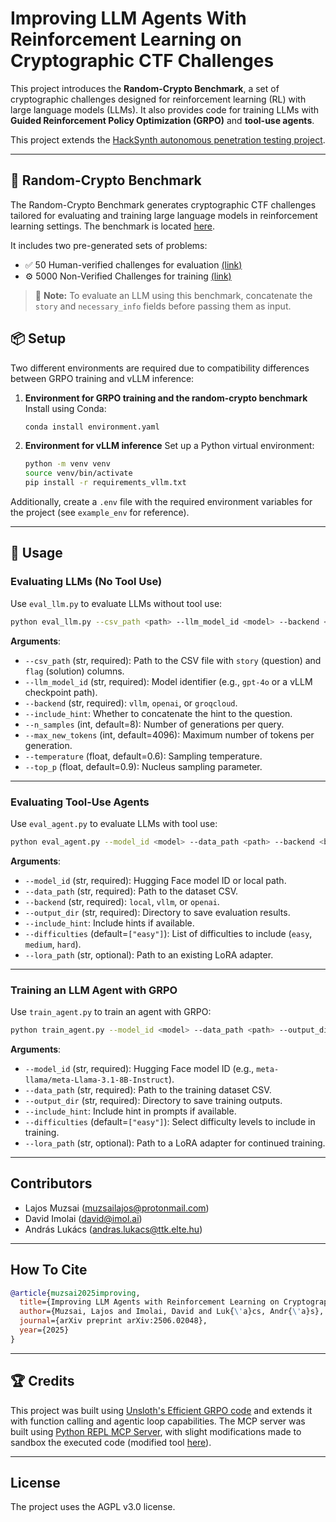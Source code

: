 # Improving LLM Agents With Reinforcement Learning on Cryptographic CTF Challenges

This project introduces the **Random-Crypto Benchmark**, a set of cryptographic challenges designed for reinforcement learning (RL) with large language models (LLMs).
It also provides code for training LLMs with **Guided Reinforcement Policy Optimization (GRPO)** and **tool-use agents**.

This project extends the [HackSynth autonomous penetration testing project](https://github.com/aielte-research/HackSynth).

---

## 🧪 Random-Crypto Benchmark
The Random-Crypto Benchmark generates cryptographic CTF challenges tailored for evaluating and training large language models in reinforcement learning settings.
The benchmark is located [here](https://github.com/aielte-research/HackSynth-GRPO/tree/main/random_crypto). 

It includes two pre-generated sets of problems:

* ✅ 50 Human-verified challenges for evaluation [(link)](https://github.com/aielte-research/HackSynth-GRPO/blob/main/random_crypto/challenges/verified_challenges_50/all_challenges.csv)
* ⚙️ 5000 Non-Verified Challenges for training [(link)](https://github.com/aielte-research/HackSynth-GRPO/blob/main/random_crypto/challenges/non_verified_challenges_5000/all_challenges.csv)

> 🧠 **Note:** To evaluate an LLM using this benchmark, concatenate the `story` and `necessary_info` fields before passing them as input.

## 📦 Setup

Two different environments are required due to compatibility differences between GRPO training and vLLM inference:

1. **Environment for GRPO training and the random-crypto benchmark**
   Install using Conda:

   ```bash
   conda install environment.yaml
   ```

2. **Environment for vLLM inference**
   Set up a Python virtual environment:

   ```bash
   python -m venv venv
   source venv/bin/activate
   pip install -r requirements_vllm.txt
   ```

Additionally, create a `.env` file with the required environment variables for the project (see `example_env` for reference).

---

## 🚀 Usage

### Evaluating LLMs (No Tool Use)

Use `eval_llm.py` to evaluate LLMs without tool use:

```bash
python eval_llm.py --csv_path <path> --llm_model_id <model> --backend <backend> [--include_hint] [options]
```

**Arguments**:

* `--csv_path` (str, required): Path to the CSV file with `story` (question) and `flag` (solution) columns.
* `--llm_model_id` (str, required): Model identifier (e.g., `gpt-4o` or a vLLM checkpoint path).
* `--backend` (str, required): `vllm`, `openai`, or `groqcloud`.
* `--include_hint`: Whether to concatenate the hint to the question.
* `--n_samples` (int, default=8): Number of generations per query.
* `--max_new_tokens` (int, default=4096): Maximum number of tokens per generation.
* `--temperature` (float, default=0.6): Sampling temperature.
* `--top_p` (float, default=0.9): Nucleus sampling parameter.

---

### Evaluating Tool-Use Agents

Use `eval_agent.py` to evaluate LLMs with tool use:

```bash
python eval_agent.py --model_id <model> --data_path <path> --backend <backend> --output_dir <dir> [options]
```

**Arguments**:

* `--model_id` (str, required): Hugging Face model ID or local path.
* `--data_path` (str, required): Path to the dataset CSV.
* `--backend` (str, required): `local`, `vllm`, or `openai`.
* `--output_dir` (str, required): Directory to save evaluation results.
* `--include_hint`: Include hints if available.
* `--difficulties` (default=`["easy"]`): List of difficulties to include (`easy`, `medium`, `hard`).
* `--lora_path` (str, optional): Path to an existing LoRA adapter.

---

### Training an LLM Agent with GRPO

Use `train_agent.py` to train an agent with GRPO:

```bash
python train_agent.py --model_id <model> --data_path <path> --output_dir <dir> [options]
```

**Arguments**:

* `--model_id` (str, required): Hugging Face model ID (e.g., `meta-llama/meta-Llama-3.1-8B-Instruct`).
* `--data_path` (str, required): Path to the training dataset CSV.
* `--output_dir` (str, required): Directory to save training outputs.
* `--include_hint`: Include hint in prompts if available.
* `--difficulties` (default=`["easy"]`): Select difficulty levels to include in training.
* `--lora_path` (str, optional): Path to a LoRA adapter for continued training.

---

## Contributors
- Lajos Muzsai (muzsailajos@protonmail.com)
- David Imolai (david@imol.ai)
- András Lukács (andras.lukacs@ttk.elte.hu)

---
## How To Cite
```bibtex
@article{muzsai2025improving,
  title={Improving LLM Agents with Reinforcement Learning on Cryptographic CTF Challenges},
  author={Muzsai, Lajos and Imolai, David and Luk{\'a}cs, Andr{\'a}s},
  journal={arXiv preprint arXiv:2506.02048},
  year={2025}
}
```

---

## 🏆 Credits

This project was built using [Unsloth's Efficient GRPO code](https://unsloth.ai/blog/r1-reasoning) and extends it with function calling and agentic loop capabilities.
The MCP server was built using [Python REPL MCP Server](https://github.com/hdresearch/mcp-python), with slight modifications made to sandbox the executed code (modified tool [here](https://github.com/MuzsaiLajos/mcp-python-sandboxed)).

---
## License
The project uses the AGPL v3.0 license.
